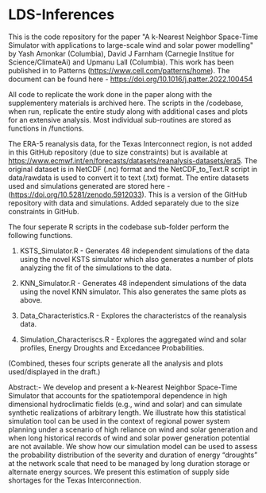 # LDS-Inferences

This is the code repository for the paper "A k-Nearest Neighbor Space-Time Simulator with applications to large-scale wind and solar power modelling" by Yash Amonkar (Columbia), David J Farnham (Carnegie Institue for Science/ClimateAi) and Upmanu Lall (Columbia). 
This work has been published in to Patterns (https://www.cell.com/patterns/home).
The document can be found here - https://doi.org/10.1016/j.patter.2022.100454


All code to replicate the work done in the paper along with the supplementery materials is archived here. 
The scripts in the /codebase, when run, replicate the entire study along with additional cases and plots for an extensive analysis.
Most individual sub-routines are stored as functions in /functions.

The ERA-5 reanalysis data, for the Texas Interconnect region, is not added in this GitHub repository (due to size constraints) but is available at https://www.ecmwf.int/en/forecasts/datasets/reanalysis-datasets/era5. 
The original dataset is in  NetCDF (.nc) format and the NetCDF_to_Text.R script in data/rawdata is used to convert it to text (.txt) format. 
The entire datasets used and simulations generated are stored here - (https://doi.org/10.5281/zenodo.5912033).
This is a version of the GitHub repository with data and simulations. Added separately due to the size constraints in GitHub.


The four seperate R scripts in the codebase sub-folder perform the following functions.

1. KSTS_Simulator.R - Generates 48 independent simulations of the data using the novel KSTS simulator which also generates a number of plots analyzing the fit of the simulations to the data.

2. KNN_Simulator.R - Generates 48 independent simulations of the data using the novel KNN simulator. This also generates the same plots as above. 

3. Data_Characteristics.R - Explores the characteristcs of the reanalysis data. 

4. Simulation_Characteriscs.R - Explores the aggregated wind and solar profiles, Energy Droughts and Excedancee Probabilities. 

(Combined, theses four scripts generate all the analysis and plots used/displayed in the draft.)


Abstract:- 
We develop and present a k-Nearest Neighbor Space-Time Simulator that accounts for the spatiotemporal dependence in high dimensional hydroclimatic fields (e.g., wind and solar) and can simulate synthetic realizations of arbitrary length. 
We illustrate how this statistical simulation tool can be used in the context of regional power system planning under a scenario of high reliance on wind and solar generation and when long historical records of wind and solar power generation potential are not available. 
We show how our simulation model can be used to assess the probability distribution of the severity and duration of energy “droughts” at the network scale that need to be managed by long duration storage or alternate energy sources.
We present this estimation of supply side shortages for the Texas Interconnection.
